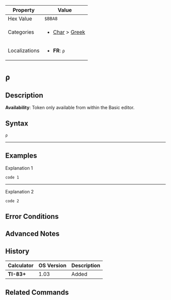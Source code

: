 | Property      | Value |
|---------------|-------|
| Hex Value     | `$BBA8`|
| Categories    | <ul><li>[Char](<../categories/Char.md>) > [Greek](<../categories/Char.md#Greek>)</li></ul> |
| Localizations | <ul><li><b>FR</b>: `ρ`</li></ul> |

# `ρ`

## Description



<b>Availability</b>: Token only available from within the Basic editor.

## Syntax
`ρ`

<hr>

## Examples

Explanation 1
```ti-basic
code 1
```
---
Explanation 2
```ti-basic
code 2
```

## Error Conditions


## Advanced Notes


## History
| Calculator | OS Version | Description |
|------------|------------|-------------|
| <b>TI-83+</b> | 1.03 | Added

## Related Commands

    